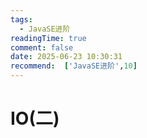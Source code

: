 ```yaml
---
tags:
  - JavaSE进阶
readingTime: true
comment: false
date: 2025-06-23 10:30:31
recommend:  ['JavaSE进阶',10]
---
```


# IO(二)